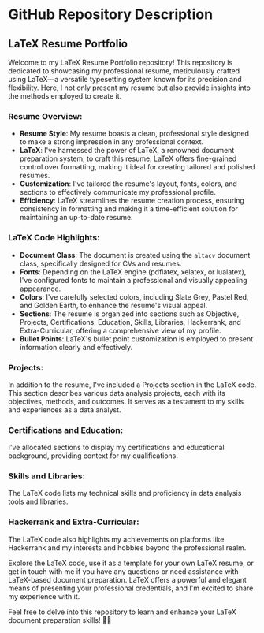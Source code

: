 # GitHub Repository Description

## LaTeX Resume Portfolio
Welcome to my LaTeX Resume Portfolio repository! This repository is dedicated to showcasing my professional resume, meticulously crafted using LaTeX—a versatile typesetting system known for its precision and flexibility. Here, I not only present my resume but also provide insights into the methods employed to create it.

### Resume Overview:
- **Resume Style**: My resume boasts a clean, professional style designed to make a strong impression in any professional context.
- **LaTeX**: I've harnessed the power of LaTeX, a renowned document preparation system, to craft this resume. LaTeX offers fine-grained control over formatting, making it ideal for creating tailored and polished resumes.
- **Customization**: I've tailored the resume's layout, fonts, colors, and sections to effectively communicate my professional profile.
- **Efficiency**: LaTeX streamlines the resume creation process, ensuring consistency in formatting and making it a time-efficient solution for maintaining an up-to-date resume.

### LaTeX Code Highlights:
- **Document Class**: The document is created using the `altacv` document class, specifically designed for CVs and resumes.
- **Fonts**: Depending on the LaTeX engine (pdflatex, xelatex, or lualatex), I've configured fonts to maintain a professional and visually appealing appearance.
- **Colors**: I've carefully selected colors, including Slate Grey, Pastel Red, and Golden Earth, to enhance the resume's visual appeal.
- **Sections**: The resume is organized into sections such as Objective, Projects, Certifications, Education, Skills, Libraries, Hackerrank, and Extra-Curricular, offering a comprehensive view of my profile.
- **Bullet Points**: LaTeX's bullet point customization is employed to present information clearly and effectively.

### Projects:
In addition to the resume, I've included a Projects section in the LaTeX code. This section describes various data analysis projects, each with its objectives, methods, and outcomes. It serves as a testament to my skills and experiences as a data analyst.

### Certifications and Education:
I've allocated sections to display my certifications and educational background, providing context for my qualifications.

### Skills and Libraries:
The LaTeX code lists my technical skills and proficiency in data analysis tools and libraries.

### Hackerrank and Extra-Curricular:
The LaTeX code also highlights my achievements on platforms like Hackerrank and my interests and hobbies beyond the professional realm.

Explore the LaTeX code, use it as a template for your own LaTeX resume, or get in touch with me if you have any questions or need assistance with LaTeX-based document preparation. LaTeX offers a powerful and elegant means of presenting your professional credentials, and I'm excited to share my experience with it.

Feel free to delve into this repository to learn and enhance your LaTeX document preparation skills! 📄🚀
